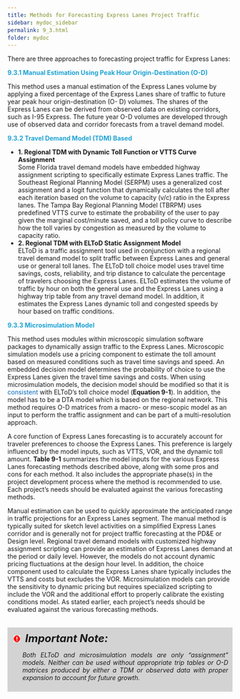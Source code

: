 ```yaml
---
title: Methods for Forecasting Express Lanes Project Traffic
sidebar: mydoc_sidebar
permalink: 9_3.html
folder: mydoc
---
```



There are three approaches to forecasting project traffic for Express Lanes:

<style>
  div{text-align: justify;}
</style>

<span style="color:#20a3d3"><b>9.3.1 Manual Estimation Using Peak Hour Origin-Destination (O-D)</b></span>

This method uses a manual estimation of the Express Lanes volume by applying a fixed percentage of the Express Lanes share of traffic to future year peak hour origin-destination (O- D) volumes. The shares of the Express Lanes can be derived from observed data on existing corridors, such as I-95 Express. The future year O-D volumes are developed through use of observed data and corridor forecasts from a travel demand model.

<span style="color:#20a3d3"><b>9.3.2 Travel Demand Model (TDM) Based</b></span>

<ul>

<li style="margin:0"><b>1. Regional TDM with Dynamic Toll Function or VTTS Curve Assignment</b><br>
Some Florida travel demand models have embedded highway assignment scripting to
specifically estimate Express Lanes traffic. The Southeast Regional Planning Model
(SERPM) uses a generalized cost assignment and a logit function that dynamically
calculates the toll after each iteration based on the volume to capacity (v/c) ratio in the
Express lanes. The Tampa Bay Regional Planning Model (TBRPM) uses predefined
VTTS curve to estimate the probability of the user to pay given the marginal cost/minute
saved, and a toll policy curve to describe how the toll varies by congestion as measured
by the volume to capacity ratio.</li>

<li style="margin:0"><b>2. Regional TDM with ELToD Static Assignment Model</b><br>ELToD is a traffic assignment tool used in conjunction with a regional travel demand
model to split traffic between Express Lanes and general use or general toll lanes. The
ELToD toll choice model uses travel time savings, costs, reliability, and trip distance to
calculate the percentage of travelers choosing the Express Lanes. ELToD estimates the
volume of traffic by hour on both the general use and the Express Lanes using a highway trip table from any travel demand model. In addition, it estimates the Express
Lanes dynamic toll and congested speeds by hour based on traffic conditions.</li>
</ul>

<span style="color:#20a3d3"><b>9.3.3 Microsimulation Model</b></span>

This method uses modules within microscopic simulation software packages to dynamically
assign traffic to the Express Lanes. Microscopic simulation models use a pricing component to
estimate the toll amount based on measured conditions such as travel time savings and speed.
An embedded decision model determines the probability of choice to use the Express Lanes
given the travel time savings and costs. When using microsimulation models, the decision
model should be modified so that it is  <span style="color:#0a69bb">consistent</span> with ELToD’s toll choice model (<b>Equation 9-1</b>). In addition, the model has to be a DTA model which is based on the regional network. This
method requires O-D matrices from a macro- or meso-scopic model as an input to perform the
traffic assignment and can be part of a multi-resolution approach.

A core function of Express Lanes forecasting is to accurately account for traveler preferences to
choose the Express Lanes. This preference is largely influenced by the model inputs, such as
VTTS, VOR, and the dynamic toll amount. <b>Table 9-1</b> summarizes the model inputs for the
various Express Lanes forecasting methods described above, along with some pros and cons
for each method. It also includes the appropriate phase(s) in the project development process
where the method is recommended to use. Each project’s needs should be evaluated against
the various forecasting methods.

Manual estimation can be used to quickly approximate the anticipated range in traffic projections for an Express Lanes segment. The manual method is typically suited for sketch level activities on a simplified Express Lanes corridor and is generally not for project traffic forecasting at the PD&E or Design level. Regional travel demand models with customized highway assignment scripting can provide an estimation of Express Lanes demand at the period or daily level. However, the models do not account dynamic pricing fluctuations at the design hour level. In addition, the choice component used to calculate the Express Lanes share typically includes the VTTS and costs but excludes the VOR. Microsimulation models can provide the sensitivity to dynamic pricing but requires specialized scripting to include the VOR and the additional effort to properly calibrate the existing conditions model. As stated earlier, each project’s needs should be evaluated against the various forecasting methods.

<div style="background:#D3D3D3; padding: 0.6rem; margin: 2rem 0">
<img src="images/RedWarning.png" style="max-width: 3%; margin-left:4px; "><font size = 5><b><i>&nbsp;&nbsp;Important Note:</i></b></font>
<ul><i>Both ELToD and microsimulation models are only “assignment” models. Neither can be used without appropriate trip tables or O-D matrices produced by either a TDM or observed data with proper expansion to account for future growth.</i></ul>
</div>